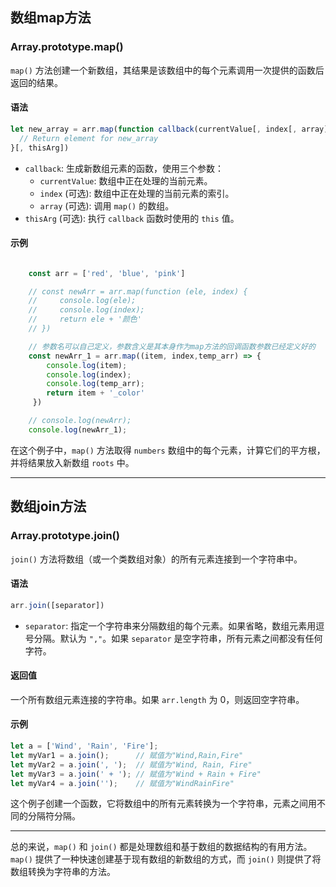 ## 数组map方法

### Array.prototype.map()

`map()` 方法创建一个新数组，其结果是该数组中的每个元素调用一次提供的函数后返回的结果。

#### 语法

```javascript
let new_array = arr.map(function callback(currentValue[, index[, array]]) {
  // Return element for new_array
}[, thisArg])
```

- `callback`: 生成新数组元素的函数，使用三个参数：
  - `currentValue`: 数组中正在处理的当前元素。
  - `index` (可选): 数组中正在处理的当前元素的索引。
  - `array` (可选): 调用 `map()` 的数组。
- `thisArg` (可选): 执行 `callback` 函数时使用的 `this` 值。

#### 示例

```javascript

    const arr = ['red', 'blue', 'pink']

    // const newArr = arr.map(function (ele, index) {
    //     console.log(ele);
    //     console.log(index);
    //     return ele + '颜色'
    // })

    // 参数名可以自己定义，参数含义是其本身作为map方法的回调函数参数已经定义好的
    const newArr_1 = arr.map((item, index,temp_arr) => {   
        console.log(item);
        console.log(index);
        console.log(temp_arr);
        return item + '_color'
     })

    // console.log(newArr);
    console.log(newArr_1);

```

在这个例子中，`map()` 方法取得 `numbers` 数组中的每个元素，计算它们的平方根，并将结果放入新数组 `roots` 中。

---

## 数组join方法

### Array.prototype.join()

`join()` 方法将数组（或一个类数组对象）的所有元素连接到一个字符串中。

#### 语法

```javascript
arr.join([separator])
```

- `separator`: 指定一个字符串来分隔数组的每个元素。如果省略，数组元素用逗号分隔。默认为 `","`。如果 `separator` 是空字符串，所有元素之间都没有任何字符。

#### 返回值

一个所有数组元素连接的字符串。如果 `arr.length` 为 0，则返回空字符串。

#### 示例

```javascript
let a = ['Wind', 'Rain', 'Fire'];
let myVar1 = a.join();      // 赋值为"Wind,Rain,Fire"
let myVar2 = a.join(', ');  // 赋值为"Wind, Rain, Fire"
let myVar3 = a.join(' + '); // 赋值为"Wind + Rain + Fire"
let myVar4 = a.join('');    // 赋值为"WindRainFire"
```

这个例子创建一个函数，它将数组中的所有元素转换为一个字符串，元素之间用不同的分隔符分隔。

---

总的来说，`map()` 和 `join()` 都是处理数组和基于数组的数据结构的有用方法。`map()` 提供了一种快速创建基于现有数组的新数组的方式，而 `join()` 则提供了将数组转换为字符串的方法。
